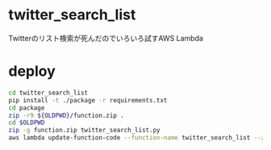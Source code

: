# twitter_search_list
Twitterのリスト検索が死んだのでいろいろ試すAWS Lambda

# deploy
```bash
cd twitter_search_list
pip install -t ./package -r requirements.txt
cd package
zip -r9 ${OLDPWD}/function.zip .
cd $OLDPWD
zip -g function.zip twitter_search_list.py
aws lambda update-function-code --function-name twitter_search_list --zip-file fileb://function.zip
```